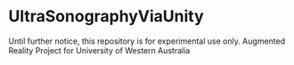 # UltraSonographyViaUnity

Until further notice, this repository is for experimental use only.
Augmented Reality Project for University of Western Australia
